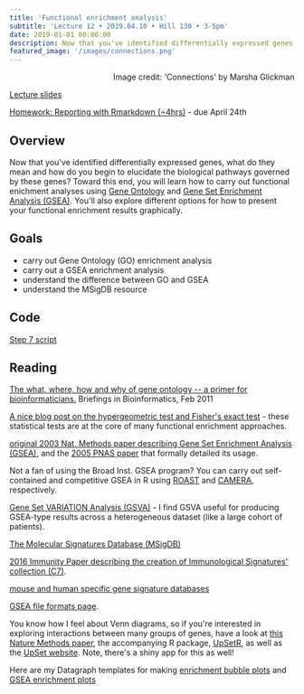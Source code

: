 ```yaml
---
title: 'Functional enrichment analysis'
subtitle: 'Lecture 12 • 2019.04.10 • Hill 130 • 3-5pm'
date: 2019-01-01 00:00:00
description: Now that you've identified differentially expressed genes, what do they mean and how do you begin to elucidate the biological pathways governed by these genes?  To address this question, in this class you'll learn how to carry out functional enichment analyses using Gene Ontology and Gene Set Enrichment methods.  You'll also explore different options for how to present your functional enrichment results.
featured_image: '/images/connections.png'
---
```


<div style="text-align: right"> Image credit: 'Connections' by Marsha Glickman </div>

[Lecture slides](https://www.icloud.com/keynote/0Naa63iYXqX4nTRUq2PF0Rfpg#Lecture11%5FFunctionalEnrichment)

[Homework: Reporting with Rmarkdown (~4hrs)](https://www.datacamp.com/courses/reporting-with-r-markdown) - due April 24th


## Overview

Now that you've identified differentially expressed genes, what do they mean and how do you begin to elucidate the biological pathways governed by these genes?  Toward this end, you will learn how to carry out functional enichment analyses using [Gene Ontology](http://geneontology.org/) and [Gene Set Enrichment Analysis (GSEA)](http://software.broadinstitute.org/gsea/index.jsp).  You'll also explore  different options for how to present your functional enrichment results graphically.

## Goals

* carry out Gene Ontology (GO) enrichment analysis
* carry out a GSEA enrichment analysis
* understand the difference between GO and GSEA
* understand the MSigDB resource

## Code

[Step 7 script](http://DIYtranscriptomics.github.io/Code/files/Step7_functionalEnrichment.R)

## Reading

[The what, where, how and why of gene ontology -- a primer for bioinformaticians.](http://DIYtranscriptomics.github.io/Reading/files/GO.pdf)  Briefings in Bioinformatics, Feb 2011

[A nice blog post on the hypergeometric test and Fisher's exact test](httP;//mengnote.blogspot.com/2012/12/calculate-correct-hypergeometric-p.html) - these statistical tests are at the core of many functional enrichment approaches.

[original 2003 Nat. Methods paper describing Gene Set Enrichment Analysis (GSEA)](http://DIYtranscriptomics.github.io/Reading/files/Mootha2003_GSEA.pdf), and the [2005 PNAS paper](http://mootha.med.harvard.edu/PubPDFs/Subramanian2005.pdf) that formally detailed its usage.

Not a fan of using the Broad Inst. GSEA program?  You can carry out self-contained and competitive GSEA in R using [ROAST](http://DIYtranscriptomics.github.io/Reading/files/ROAST.pdf) and [CAMERA](http://DIYtranscriptomics.github.io/Reading/files/CAMERA.pdf), respectively.

[Gene Set VARIATION Analysis (GSVA)](http://DIYtranscriptomics.github.io/Reading/files/GSVA.pdf) -  I find GSVA useful for producing GSEA-type results across a heterogeneous dataset (like a large cohort of patients).

[The Molecular Signatures Database (MSigDB)](http://software.broadinstitute.org/gsea/msigdb)

[2016 Immunity Paper describing the creation of Immunological Signatures' collection (C7)](http://DIYtranscriptomics.github.io/Reading/files/ImmuneSigDB.pdf).

[mouse and human specific gene signature databases](http://bioinf.wehi.edu.au/software/MSigDB/)

[GSEA file formats page](http://www.broadinstitute.org/cancer/software/gsea/wiki/index.php/Data_formats).

You know how I feel about Venn diagrams, so if you're interested in exploring interactions between many groups of genes, have a look at [this Nature Methods paper](http://DIYtranscriptomics.github.io/Reading/files/upSet_plot.pdf), the accompanying R package, [UpSetR](https://cran.r-project.org/web/packages/UpSetR/README.html), as well as the [UpSet website](http://caleydo.org/tools/upset/).  Note, there's a shiny app for this as well!

Here are my Datagraph templates for making [enrichment bubble plots](https://drive.google.com/drive/folders/1J1Fvw-73BjXYnStvAv7XIkK3FqI6dsMe?usp=sharing) and [GSEA enrichment plots](https://drive.google.com/drive/folders/1uzP1EvJ1c5qCMZI_SwVa7Lz8qUa1OubM?usp=sharing)